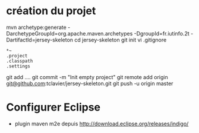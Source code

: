 # création du projet
mvn archetype:generate -DarchetypeGroupId=org.apache.maven.archetypes -DgroupId=fr.iutinfo.2t -DartifactId=jersey-skeleton
cd jersey-skeleton
git init 
vi .gitignore
    
    *~
    .project
    .classpath
    .settings

git add ....
git commit -m "Init empty project"
git remote add origin git@github.com:tclavier/jersey-skeleton.git
git push -u origin master

# Configurer Eclipse
- plugin maven m2e depuis http://download.eclipse.org/releases/indigo/
